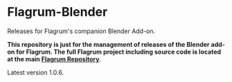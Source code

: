 # Flagrum-Blender
Releases for Flagrum's companion Blender Add-on.

**This repository is just for the management of releases of the Blender add-on for Flagrum. The full Flagrum project including source code is located at the main [Flagrum Repository](https://github.com/Kizari/Flagrum)**.

Latest version 1.0.6.
